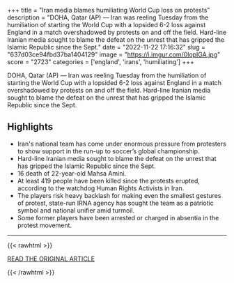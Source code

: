 +++
title = "Iran media blames humiliating World Cup loss on protests"
description = "DOHA, Qatar (AP) — Iran was reeling Tuesday from the humiliation of starting the World Cup with a lopsided 6-2 loss against England in a match overshadowed by protests on and off the field. Hard-line Iranian media sought to blame the defeat on the unrest that has gripped the Islamic Republic  since the Sept."
date = "2022-11-22 17:16:32"
slug = "637d03ce94fbd37ba1404129"
image = "https://i.imgur.com/0lopIGA.jpg"
score = "2723"
categories = ['england', 'irans', 'humiliating']
+++

DOHA, Qatar (AP) — Iran was reeling Tuesday from the humiliation of starting the World Cup with a lopsided 6-2 loss against England in a match overshadowed by protests on and off the field. Hard-line Iranian media sought to blame the defeat on the unrest that has gripped the Islamic Republic  since the Sept.

## Highlights

- Iran's national team has come under enormous pressure from protesters to show support in the run-up to soccer’s global championship.
- Hard-line Iranian media sought to blame the defeat on the unrest that has gripped the Islamic Republic since the Sept.
- 16 death of 22-year-old Mahsa Amini.
- At least 419 people have been killed since the protests erupted, according to the watchdog Human Rights Activists in Iran.
- The players risk heavy backlash for making even the smallest gestures of protest, state-run IRNA agency has sought the team as a patriotic symbol and national unifier amid turmoil.
- Some former players have been arrested or charged in absentia in the protest movement.

---

{{< rawhtml >}}
  <p class="article-category">
    <a target="_blank" href="https://apnews.com/article/iran-world-cup-entertainment-sports-soccer-ba9fe0b8227b80e733e928729e52a5c1?utm_source=homepage&amp;utm_medium=TopNews&amp;utm_campaign=position_10">READ THE ORIGINAL ARTICLE</a>
  </p>
{{< /rawhtml >}}
